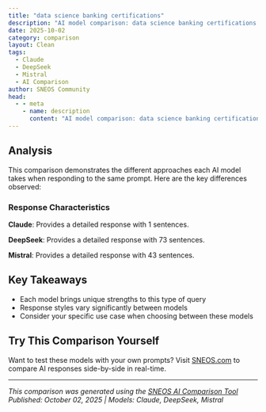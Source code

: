 ```yaml
---
title: "data science banking certifications"
description: "AI model comparison: data science banking certifications..."
date: 2025-10-02
category: comparison
layout: Clean
tags:
  - Claude
  - DeepSeek
  - Mistral
  - AI Comparison
author: SNEOS Community
head:
  - - meta
    - name: description
      content: "AI model comparison: data science banking certifications..."
---
```


<ChatComparison
  title="data science banking certifications"
  prompt="data science banking certifications"
  :responses='{
    "Claude": "Here are the key data science certifications relevant to banking:\n\n## **Banking-Specific Data Science Certifications**\n\n### **SAS Institute**\n- **SAS Certified Data Scientist**\n- **SAS Certified Advanced Analytics Professional**\n- Strong banking industry presence and acceptance\n\n### **IBM**\n- **IBM Data Science Professional Certificate**\n- **IBM Applied AI Professional Certificate**\n- Widely used in financial services\n\n## **General Data Science Certifications (Banking-Relevant)**\n\n### **Cloud Platforms**\n- **AWS Certified Machine Learning - Specialty**\n- **Google Cloud Professional Data Engineer**\n- **Microsoft Azure Data Scientist Associate**\n\n### **Programming \u0026 Analytics**\n- **Cloudera Data Platform (CDP) Certifications**\n- **Databricks Certified Data Scientist**\n- **Tableau Desktop Specialist/Certified Data Analyst**\n\n## **Financial Industry Certifications**\n\n### **CFA Institute**\n- **Certificate in Investment Performance Measurement (CIPM)**\n- **CFA Charter** (includes quantitative methods)\n\n### **Risk Management**\n- **Financial Risk Manager (FRM)** - GARP\n- **Professional Risk Manager (PRM)**\n\n## **Academic/University Programs**\n- **MIT Professional Education** - Applied Data Science\n- **Stanford Online** - Statistical Learning\n- **Coursera/edX** banking-focused data science specializations\n\n## **Key Skills for Banking Data Science**\n- Credit risk modeling\n- Fraud detection\n- Regulatory compliance (Basel III, GDPR)\n- Anti-money laundering (AML)\n- Customer analytics and segmentation\n- Algorithmic trading\n\n**Recommendation:** Start with cloud platform certifications (AWS/Azure) combined with SAS or banking-specific programs, as these are most valued by financial institutions.",
    "DeepSeek": "Of course. Here is a comprehensive guide to data science certifications specifically for the banking and financial services industry.\n\nThis list is broken down into three categories:\n1.  **Banking \u0026 Finance-Focused Certifications**\n2.  **General Data Science Certifications (Highly Valued in Banking)**\n3.  **Specialized Technical Certifications (for specific banking roles)**\n\n---\n\n### 1. Banking \u0026 Finance-Focused Certifications\n\nThese are the most direct way to signal your expertise to banking employers. They cover the unique data, regulations, and use cases of the industry.\n\n| Certification | Issuing Organization | Focus \u0026 Key Topics | Best For |\n| :--- | :--- | :--- | :--- |\n| **Certified Analytics Professional (CAP)** | INFORMS | While not exclusively for banking, it\u0027s a rigorous, general analytics certification. You can tailor your study and project work to financial contexts (risk, fraud, customer analytics). It emphasizes the end-to-end analytics process. | Data scientists and analysts looking for a respected, process-oriented certification that validates their ability to deliver business value, applicable to any domain including banking. |\n| **FRM (Financial Risk Manager)** | GARP | **The** premier certification for risk professionals. Deep focus on market, credit, operational, and liquidity risk. Heavily quantitative and uses data science techniques for VaR, stress testing, and model validation. | **Risk Modelers, Quantitative Analysts,** and anyone in a risk-focused data role. Extremely highly regarded in risk departments. |\n| **CFA (Chartered Financial Analyst)** | CFA Institute | Broad investment knowledge (portfolio management, equity analysis, fixed income). While not a pure \u0022data science\u0022 cert, the curriculum is increasingly incorporating data science, AI, and machine learning for financial analysis. | Data scientists working in **asset management, wealth tech (WealthTech), or investment banking** who need deep domain knowledge to build effective models. |\n| **CPB (Certified Professional Banker)** - Data \u0026 Analytics Pathway | American Bankers Association (ABA) | A newer pathway focusing on how data and analytics drive value in banking, covering AI/ML use cases, data governance, and ethical considerations in a financial context. | Banking professionals (including data scientists) who want a formal credential in the *business of banking* and how analytics integrates into it. |\n| **CAMS (Certified Anti-Money Laundering Specialist)** | ACAMS | Focuses on AML and financial crime compliance. Critical for data scientists building **transaction monitoring systems, fraud detection models, and KYC (Know Your Customer) analytics.** | Data scientists in **Financial Crime / Fraud Analytics** roles. Shows you understand the regulatory and operational context of your models. |\n\n---\n\n### 2. General Data Science Certifications (Highly Valued in Banking)\n\nThese are the gold standards in the data science world. Banks recognize and respect them because they validate core technical skills.\n\n| Certification | Issuing Organization | Focus \u0026 Key Topics | Best For |\n| :--- | :--- | :--- | :--- |\n| **IBM Data Science Professional Certificate** | Coursera / IBM | A broad, hands-on introduction to data science. Covers tools, methodologies, Python, SQL, and machine learning. Includes a capstone project. | **Career-changers or beginners** looking to enter the field. It\u0027s a great first step to get a foundational understanding. |\n| **Google Data Analytics Professional Certificate** | Coursera / Google | Focuses on the data analysis lifecycle: cleaning, analyzing, and visualizing data with SQL, R, and Tableau. Less ML, more core analytics. | **Data Analysts and BI professionals** in banking who work with customer data, marketing analytics, and operational reports. |\n| **Microsoft Certified: Azure Data Scientist Associate** | Microsoft | Focuses on building and deploying machine learning models on the Azure cloud platform, using Azure Machine Learning. | Data scientists in banks that are heavily invested in the **Microsoft Azure cloud ecosystem**. Very practical for MLOps. |\n| **AWS Certified Machine Learning - Specialty** | Amazon Web Services | Validates expertise in building, training, tuning, and deploying ML models on AWS. Covers SageMaker and other AWS-specific services. | Data scientists in banks using the **AWS cloud platform**. Essential for roles focused on scalable model deployment. |\n\n---\n\n### 3. Specialized Technical Certifications\n\nThese are for data scientists who need deep expertise in a specific tool or sub-field that is critical in banking.\n\n| Certification | Issuing Organization | Focus \u0026 Key Topics | Best For |\n| :--- | :--- | :--- | :--- |\n| **SAS Certified Professional: AI \u0026 Machine Learning** | SAS | SAS is a legacy powerhouse in banking, especially in risk and compliance. This cert validates advanced modeling skills within the SAS ecosystem. | Data scientists working in **established risk or marketing departments** that rely heavily on SAS. |\n| **TensorFlow Developer Certificate** | Google | Validates foundational skills in building and training ML models using TensorFlow, a key framework for deep learning. | Data scientists focusing on **deep learning applications** like algorithmic trading, advanced NLP for document analysis, or computer vision for check processing. |\n| **SnowPro Advanced: Data Scientist Certification** | Snowflake | Snowflake is a dominant cloud data platform in finance. This cert validates the ability to perform data science using Snowflake\u0027s architecture. | Data scientists working in a bank\u0027s data cloud environment, focusing on **large-scale data processing and model feature engineering**. |\n\n---\n\n### How to Choose the Right Certification\n\nYour choice should depend on your career goals, current role, and the specific area of banking you\u0027re in or targeting.\n\n1.  **For Career Changers into Banking DS:**\n    *   Start with a **general certification** like the IBM or Google certificate to build foundational skills.\n    *   Then, supplement with domain knowledge through online courses in finance and banking.\n\n2.  **For Data Scientists Moving into Banking:**\n    *   A **domain-specific certification like the FRM or CFA** will provide the most credibility and help you bridge the communication gap with business stakeholders.\n\n3.  **For Banking Professionals Moving into a Data Role:**\n    *   A **general data science certification** is essential to build technical skills.\n    *   Your existing domain knowledge (e.g., in risk, marketing, or operations) is your biggest asset.\n\n4.  **For Specialized Roles:**\n    *   If you\u0027re building fraud detection systems, **CAMS** is excellent.\n    *   If your bank is cloud-first, a **cloud-specific ML certification** (AWS, Azure) is highly valuable.\n    *   If you\u0027re working on complex neural networks, a **TensorFlow** certificate demonstrates practical skill.\n\n### Final Recommendation\n\nFor a data scientist in banking, the most powerful combination is **Technical Skill \u002B Domain Knowledge**.\n\n*   **The \u0022Power Combo\u0022:** A general data science certification (like from a major cloud provider) **PLUS** a domain-specific certification like the **FRM** is an incredibly strong signal to employers. It shows you can both build a sophisticated model *and* understand the financial problem it\u0027s solving.\n\nAlways remember that while certifications open doors and validate skills, your **portfolio of projects** (especially those using real-world financial data, even from public competitions like on Kaggle) is what will ultimately land you the job.",
    "Mistral": "Data science certifications can significantly enhance your career prospects in the banking industry. Here are some notable certifications and programs that are relevant for data science roles in banking:\n\n### 1. **Certified Analytics Professional (CAP)**\n- **Provider:** INFORMS\n- **Description:** This certification is designed for analytics professionals and covers a broad range of topics including data management, analytics methodology, and business acumen.\n\n### 2. **Certified Financial Risk Manager (FRM)**\n- **Provider:** Global Association of Risk Professionals (GARP)\n- **Description:** While primarily focused on risk management, the FRM certification includes significant coverage of quantitative analysis and financial modeling, which are crucial for data science roles in banking.\n\n### 3. **Certified Financial Analyst (CFA)**\n- **Provider:** CFA Institute\n- **Description:** The CFA program covers a wide range of financial topics, including quantitative methods, which are essential for data science in finance.\n\n### 4. **Certified Data Scientist (CDS)**\n- **Provider:** Data Science Council of America (DASCA)\n- **Description:** This certification is specifically designed for data science professionals and covers key areas such as data analytics, machine learning, and big data.\n\n### 5. **IBM Data Science Professional Certificate**\n- **Provider:** IBM (via Coursera)\n- **Description:** This online program covers a comprehensive range of data science topics, including data visualization, machine learning, and big data.\n\n### 6. **Microsoft Certified: Azure Data Scientist Associate**\n- **Provider:** Microsoft\n- **Description:** This certification focuses on using Azure\u0027s data science tools and services, which are widely used in the banking industry.\n\n### 7. **Google Professional Data Engineer**\n- **Provider:** Google Cloud\n- **Description:** This certification is aimed at professionals who design, build, operationalize, secure, and monitor data processing systems, data architectures, and databases on Google Cloud.\n\n### 8. **Certified in Data Science (CDS)**\n- **Provider:** Open Data Science (ODSC)\n- **Description:** This certification covers a broad range of data science topics, including machine learning, data visualization, and big data.\n\n### 9. **Certified Data Scientist (CDS)**\n- **Provider:** Data Science Council of America (DASCA)\n- **Description:** This certification is specifically designed for data science professionals and covers key areas such as data analytics, machine learning, and big data.\n\n### 10. **Certified Financial Data Professional (CFDP)**\n- **Provider:** Financial Data Professional Institute (FDPI)\n- **Description:** This certification focuses on the application of data science and analytics in the financial industry.\n\n### 11. **Certified Financial Data Scientist (CFDS)**\n- **Provider:** Financial Data Science Association (FDSA)\n- **Description:** This certification is tailored for professionals who apply data science techniques to financial data.\n\n### 12. **Certified Financial Data Analyst (CFDA)**\n- **Provider:** Financial Data Analyst Institute (FDAI)\n- **Description:** This certification is aimed at professionals who analyze financial data using advanced statistical and computational methods.\n\n### 13. **Certified Financial Data Engineer (CFDE)**\n- **Provider:** Financial Data Engineer Institute (FDEI)\n- **Description:** This certification focuses on the engineering aspects of financial data, including data storage, retrieval, and processing.\n\n### 14. **Certified Financial Data Architect (CFDA)**\n- **Provider:** Financial Data Architect Institute (FDAI)\n- **Description:** This certification is aimed at professionals who design and implement data architectures for financial institutions.\n\n### 15. **Certified Financial Data Manager (CFDM)**\n- **Provider:** Financial Data Manager Institute (FDMI)\n- **Description:** This certification is for professionals who manage financial data, ensuring its quality, security, and compliance with regulations.\n\n### 16. **Certified Financial Data Governance Professional (CFDGP)**\n- **Provider:** Financial Data Governance Institute (FDGI)\n- **Description:** This certification focuses on the governance of financial data, including data policies, standards, and compliance.\n\n### 17. **Certified Financial Data Ethics Professional (CFDEP)**\n- **Provider:** Financial Data Ethics Institute (FDEI)\n- **Description:** This certification is aimed at professionals who ensure the ethical use of financial data, including privacy and fairness considerations.\n\n### 18. **Certified Financial Data Privacy Professional (CFDPP)**\n- **Provider:** Financial Data Privacy Institute (FDPI)\n- **Description:** This certification focuses on the privacy aspects of financial data, including data protection and compliance with privacy regulations.\n\n### 19. **Certified Financial Data Security Professional (CFDSP)**\n- **Provider:** Financial Data Security Institute (FDSI)\n- **Description:** This certification is for professionals who ensure the security of financial data, including protection against cyber threats and data breaches.\n\n### 20. **Certified Financial Data Compliance Professional (CFDCP)**\n- **Provider:** Financial Data Compliance Institute (FDCI)\n- **Description:** This certification focuses on the compliance aspects of financial data, including adherence to regulatory requirements and industry standards.\n\nThese certifications can help you develop the skills and knowledge needed to excel in data science roles within the banking industry. Be sure to choose a certification that aligns with your career goals and the specific requirements of the roles you are targeting."
  }'
  published-date="14:15"
/>

## Analysis

This comparison demonstrates the different approaches each AI model takes when responding to the same prompt. Here are the key differences observed:

### Response Characteristics

**Claude**: Provides a detailed response with 1 sentences. 

**DeepSeek**: Provides a detailed response with 73 sentences. 

**Mistral**: Provides a detailed response with 43 sentences. 

## Key Takeaways

- Each model brings unique strengths to this type of query
- Response styles vary significantly between models
- Consider your specific use case when choosing between these models

## Try This Comparison Yourself

Want to test these models with your own prompts? Visit [SNEOS.com](https://sneos.com) to compare AI responses side-by-side in real-time.

---

*This comparison was generated using the [SNEOS AI Comparison Tool](https://sneos.com)*
*Published: October 02, 2025 | Models: Claude, DeepSeek, Mistral*
